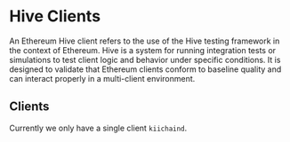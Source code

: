 # Hive Clients

An Ethereum Hive client refers to the use of the Hive testing framework in the context of Ethereum. Hive is a system for running integration tests or simulations to test client logic and behavior under specific conditions. It is designed to validate that Ethereum clients conform to baseline quality and can interact properly in a multi-client environment. 

## Clients

Currently we only have a single client `kiichaind`.